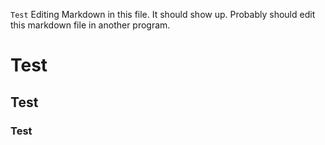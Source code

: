 `Test`
Editing Markdown in this file. It should show up. Probably should edit this markdown file in another program.
# Test
## Test
### Test

